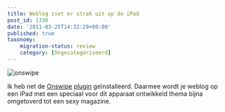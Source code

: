 ```yaml
---
title: Weblog ziet er strak uit op de iPad
post_id: 1330
date: '2011-03-25T14:32:29+00:00'
published: true
taxonomy:
    migration-status: review
    category: [Ongecategoriseerd]
---
```

![](/wp-content/uploads/2011/03/onswipe-300x55.png "onswipe")

Ik heb net de [Onswipe](http://www.onswipe.com/) [plugin](http://wordpress.org/extend/plugins/onswipe/) geïnstalleerd. Daarmee wordt je weblog op een iPad met een speciaal voor dit apparaat ontwikkeld thema bijna omgetoverd tot een sexy magazine.